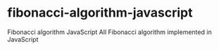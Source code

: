 # fibonacci-algorithm-javascript
Fibonacci algorithm JavaScript All Fibonacci algorithm implemented in  JavaScript
